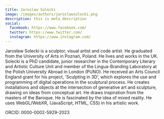 ```yaml
---
title: Jaroslaw Solecki
image: /images/authors/jaroslawsolecki.png
description: this is meta description
social:
  facebook: https://www.facebook.com/
  twitter: https://www.twitter.com/
  instagram: https://www.instagram.com/
---
```


Jarosław Solecki is a sculptor, visual artist and code artist. He graduated from the University of Arts in Poznań, Poland. He lives and works in the UK. Solecki is a PhD candidate, junior researcher in the Contemporary Literary and Artistic Culture Unit and member of the Lingua-Branding Laboratory at the Polish University Abroad in London (PUNO). 
He received an Arts Council England grant for his project, 'Sculpting in 3D', which explores the use and programming of digital operations in the sculptural process. He creates installations and objects at the intersection of generative art and sculpture, drawing on ideas from conceptual art. He draws inspiration from the masters of the Baroque. He is fascinated by the idea of mixed reality. He uses WebGL/WebXR, (JavaScript, HTML, CSS) in his artistic work. 

ORCID: 0000-0002-5929-2023
